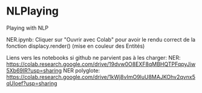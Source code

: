 # NLPlaying
Playing with NLP


NER.ipynb: Cliquer sur "Ouvrir avec Colab" pour avoir le rendu correct de la fonction displacy.render() (mise en couleur des Entités)


Liens vers les notebooks si github ne parvient pas à les charger:
NER: https://colab.research.google.com/drive/19dvw0O8EXF8qMBHQTPFqpyJiw5Xb69IR?usp=sharing
NER polyglote: https://colab.research.google.com/drive/1kWj8vImO9luU8MAJKOhv2qvnx5qUIoef?usp=sharing
